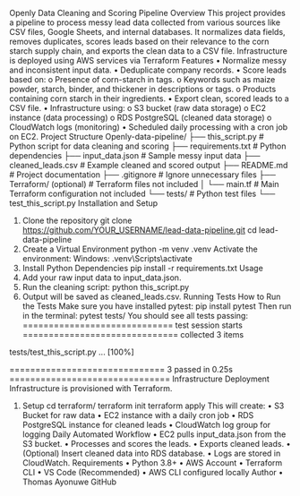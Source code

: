 Openly Data Cleaning and Scoring Pipeline
Overview
This project provides a pipeline to process messy lead data collected from various sources like CSV files, Google Sheets, and internal databases. It normalizes data fields, removes duplicates, scores leads based on their relevance to the corn starch supply chain, and exports the clean data to a CSV file. Infrastructure is deployed using AWS services via Terraform
Features
•	Normalize messy and inconsistent input data.
•	Deduplicate company records.
•	Score leads based on:
o	Presence of corn-starch in tags.
o	Keywords such as maize powder, starch, binder, and thickener in descriptions or tags.
o	Products containing corn starch in their ingredients.
•	Export clean, scored leads to a CSV file.
•	Infrastructure using:
o	S3 bucket (raw data storage)
o	EC2 instance (data processing)
o	RDS PostgreSQL (cleaned data storage)
o	CloudWatch logs (monitoring)
•	Scheduled daily processing with a cron job on EC2.
Project Structure
Openly-data-pipeline/
├── this_script.py             # Python script for data cleaning and scoring
├── requirements.txt           # Python dependencies
├── input_data.json             # Sample messy input data
├── cleaned_leads.csv           # Example cleaned and scored output
├── README.md                   # Project documentation
├── .gitignore                  # Ignore unnecessary files
├── Terraform/ (optional) # Terraform files not included
│   └── main.tf                  # Main Terraform configuration not included
└── tests/                       # Python test files
    └── test_this_script.py
Installation and Setup
1. Clone the repository
git clone https://github.com/YOUR_USERNAME/lead-data-pipeline.git
cd lead-data-pipeline
2. Create a Virtual Environment
python -m venv .venv
Activate the environment:
Windows:
.venv\Scripts\activate
3. Install Python Dependencies
pip install -r requirements.txt
Usage
1.	Add your raw input data to input_data.json.
2.	Run the cleaning script:
python this_script.py
3.	Output will be saved as cleaned_leads.csv.
Running Tests
 How to Run the Tests
Make sure you have installed pytest:
pip install pytest
Then run in the terminal:
pytest tests/
You should see all tests passing:
============================= test session starts ==============================
collected 3 items

tests/test_this_script.py ...                                             [100%]

============================== 3 passed in 0.25s ===============================
Infrastructure Deployment
Infrastructure is provisioned with Terraform.
1. Setup
cd terraform/
terraform init
terraform apply
This will create:
•	S3 Bucket for raw data
•	EC2 instance with a daily cron job
•	RDS PostgreSQL instance for cleaned leads
•	CloudWatch log group for logging
Daily Automated Workflow
•	EC2 pulls input_data.json from the S3 bucket.
•	Processes and scores the leads.
•	Exports cleaned leads.
•	(Optional) Insert cleaned data into RDS database.
•	Logs are stored in CloudWatch.
Requirements
•	Python 3.8+
•	AWS Account
•	Terraform CLI
•	VS Code (Recommended)
•	AWS CLI configured locally
Author
•	Thomas Ayonuwe GitHub
